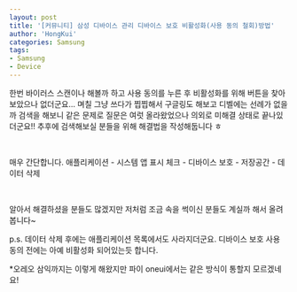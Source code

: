 ```yaml
---
layout: post
title: '[커뮤니티] 삼성 디바이스 관리 디바이스 보호 비활성화(사용 동의 철회)방법'
author: 'HongKui'
categories: Samsung
tags:
- Samsung
- Device
---
```



<script> location.href='https://cafe.naver.com/develoid/806041' ; </script>

<p>한번 바이러스 스캔이나 해볼까 하고 사용 동의를 누른 후 비활성화를 위해 버튼을 찾아보았으나 없더군요... 며칠 그냥 쓰다가 찝찝해서 구글링도 해보고 디벨에는 선례가 없을까 검색을 해보니 같은 문제로 질문은 여럿 올라왔었으나 의외로 미해결 상태로 끝나있더군요!! 추후에 검색해보실 분들을 위해 해결법을 작성해둡니다 ㅎ</p>
<p>&nbsp;</p>
<p>매우 간단합니다. 애플리케이션 - 시스템 앱 표시 체크 - 디바이스 보호 - 저장공간 - 데이터 삭제</p>
<p>&nbsp;</p>
<p>알아서 해결하셨을 분들도 많겠지만 저처럼 조금 속을 썩이신 분들도 계실까 해서 올려봅니다~</p>
<p>p.s. 데이터 삭제 후에는 애플리케이션 목록에서도 사라지더군요. 디바이스 보호 사용 동의 전에는 아예 비활성화 되어있는듯 합니다.</p>
<p>*오레오 삼익까지는 이렇게 해왔지만 파이 oneui에서는 같은 방식이 통할지 모르겠네요!</p>
